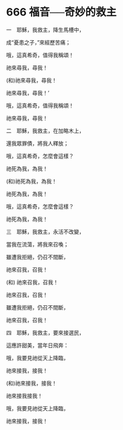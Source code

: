 # 666 福音──奇妙的救主

一　耶穌，我救主，降生馬槽中，

成“憂患之子，”來經歷苦痛；

哦，這真希奇，值得我稱頌！

祂來尋我，尋我！

(和)祂來尋我，尋我！

祂來尋我，尋我！’　　

哦，這真希奇，值得我稱頌！

祂來尋我，尋我！

二　耶穌，我救主，在加略木上，

還我眾罪債，將我人釋放；

哦，這真希奇，怎麼會這樣？

祂死為我，為我！

(和)祂死為我，為我！

祂死為我，為我！

哦，這真希奇，怎麼會這樣？

祂死為我，為我！

三　耶穌，我救主，永活不改變，

當我在流蕩，將我來召喚；

雖遭我拒絕，仍召不間斷，

祂來召我，召我！

(和) 祂來召我，召我！

祂來召我，召我！

雖遭我拒絕，仍召不間斷，

祂來召我，召我！

四　耶穌，我救主，要來接選民，

這應許甜美，當年日飛奔：

哦，我要見祂從天上降臨，

祂來接我，接我！

(和)祂來接我，接我！

祂來接我接我！

哦，我要見祂從天上降臨，

祂來接我，接我！

